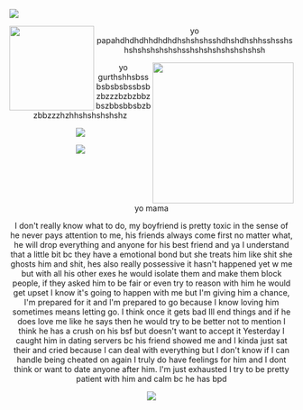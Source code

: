 <p>
  <img src="https://github.com/user-attachments/assets/69ebd30f-a2cd-420a-b058-10136739e3b7">
<p>
<p>
<p>
<p>
  
<div align="center"> 
  
<img align="left" width="150" height="150" src="https://github.com/user-attachments/assets/bff37d46-9a8e-487c-9122-7605b30cd096"/> 

yo papahdhdhdhhdhdhdhshshshsshdhshdhshhsshsshshshshshshshshsshshshshshshshshsh
 <p>
 <p>
   
<img align="right" width="auto" height="250" src="https://github.com/user-attachments/assets/455fc49c-9b10-4550-9a8f-8ef54b58a2f2"/>

yo gurthshhsbssbsbsbsbssbsbzbzzzbzbzbbzbszbbsbbsbzbzbbzzzhzhhshshshshshz
<p>
<p>
<img align="center" src="https://github.com/user-attachments/assets/9e54e25c-3975-4198-8930-5177a5bd6ae2">
<p>
<img align="center" src="https://github.com/user-attachments/assets/4cc86684-6683-4a56-8169-e516bfeeedfb">
<p>
 
<br clear="both"/>
yo mama
<p>
  <p>
I don't really know what to do, my boyfriend is pretty toxic in the sense of he never pays attention to me, his friends always come first no matter what, he will drop everything and anyone for his best friend and ya I understand that a little bit bc they have a emotional bond but she treats him like shit she ghosts him and shit, hes also really possessive it hasn't happened yet w me but with all his other exes he would isolate them and make them block people, if they asked him to be fair or even try to reason with him he would get upset I know it's going to happen with me but I'm giving him a chance, I'm prepared for it and l'm prepared to go because I know loving him sometimes means letting go. I think once it gets bad Ill end things and if he does love me like he says then he would try to be better not to mention I think he has a crush on his bsf but doesn't want to accept it
Yesterday I caught him in dating servers bc his friend showed me and I kinda just sat their and cried because I can deal with everything but I don't know if I can handle being cheated on again I truly do have feelings for him and I dont think or want to date anyone after him.
l'm just exhausted I try to be pretty patient with him and calm bc he has bpd
<p>
<img src="https://github.com/user-attachments/assets/7ae403de-3508-4c10-aec1-b71b2faababa">

<div align=center>
  
</p>
